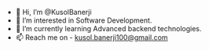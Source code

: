 - 👋 Hi, I’m @KusolBanerji
- 👀 I’m interested in Software Development.
- 🌱 I’m currently learning Advanced backend technologies.
- 📫 Reach me on - kusol.banerji100@gmail.com

<!---
KusolBanerji/KusolBanerji is a ✨ special ✨ repository because its `README.md` (this file) appears on your GitHub profile.
You can click the Preview link to take a look at your changes.
--->
